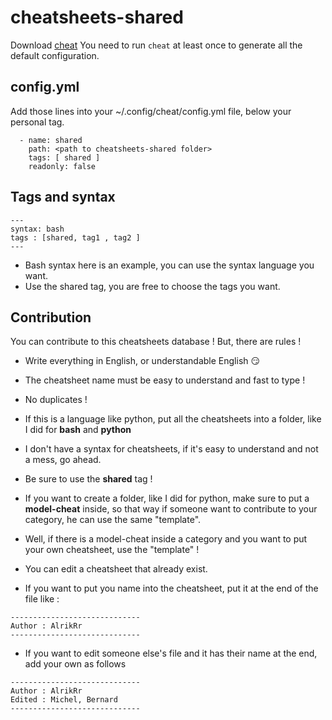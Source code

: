 # cheatsheets-shared

Download [cheat](https://github.com/cheat/cheat)
You need to run `cheat` at least once to generate all the default configuration.

## config.yml
Add those lines into your ~/.config/cheat/config.yml file, below your personal tag.
```
  - name: shared
    path: <path to cheatsheets-shared folder>
    tags: [ shared ]
    readonly: false
```


## Tags and syntax
```
---
syntax: bash
tags : [shared, tag1 , tag2 ]
---
```

- Bash syntax here is an example, you can use the syntax language you want.
- Use the shared tag, you are free to choose the tags you want.

## Contribution

You can contribute to this cheatsheets database !
But, there are rules !

- Write everything in English, or understandable English :smirk:

- The cheatsheet name must be easy to understand and fast to type !

- No duplicates !

- If this is a language like python, put all the cheatsheets into a folder, like I did for **bash** and **python**

- I don't have a syntax for cheatsheets, if it's easy to understand and not a mess, go ahead.

- Be sure to use the **shared** tag !

- If you want to create a folder, like I did for python, make sure to put a **model-cheat** inside, so that way if someone want to contribute to your category, he can use the same "template".

- Well, if there is a model-cheat inside a category and you want to put your own cheatsheet, use the "template" !

- You can edit a cheatsheet that already exist.

- If you want to put you name into the cheatsheet, put it at the end of the file like :
```
-----------------------------
Author : AlrikRr
-----------------------------
``` 

- If you want to edit someone else's file and it has their name at the end, add your own as follows
```
-----------------------------
Author : AlrikRr 
Edited : Michel, Bernard
-----------------------------
```

